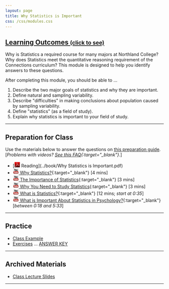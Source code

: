 ```yaml
---
layout: page
title: Why Statistics is Important
css: /css/modules.css
---
```


<div class="panel-group-ILOs">
  <div class="panel panel-default">
    <div class="panel-heading">
      <h2 class="panel-title">
        <a data-toggle="collapse" href="#ILOs">Learning Outcomes <small>(click to see)</small></a>
      </h2>
    </div>
    <div id="ILOs" class="panel-collapse collapse">
      <div class="panel-body">
Why is Statistics a required course for many majors at Northland College?  Why does Statistics meet the quantitative reasoning requirement of the Connections curriculum?  This module is designed to help you identify answers to these questions.

<p>After completing this module, you should be able to ...</p>

<ol>
  <li>Describe the two major goals of statistics and why they are important.</li>
  <li>Define natural and sampling variability.</li>
  <li>Describe "difficulties" in making conclusions about population caused by sampling variability.</li>
  <li>Define "statistics" (as a field of study).</li>
  <li>Explain why statistics is important to your field of study.</li>
</ol>
      </div>
    </div>
  </div>
</div>

----

## Preparation for Class

Use the materials below to answer the questions on [this preparation guide](WhyStats_Prep). [*Problems with videos? [See this FAQ](../resources/FAQ/FAQs/videos){:target="_blank"}.*]

* [![PDF](../img/pdf.png) Reading](../book/Why Statistics is Important.pdf)
* [![YouTube Link](../img/youtube.png) Why Statistics?](https://www.youtube.com/watch?v=yxXsPc0bphQ){:target="_blank"} [4 mins]
* [![YouTube Link](../img/youtube.png) The Importance of Statistics](https://www.youtube.com/watch?v=gOzlQ_EyJ0o){:target="_blank"} [3 mins]
* [![YouTube Link](../img/youtube.png) Why You Need to Study Statistics](https://www.youtube.com/watch?v=wV0Ks7aS7YI){:target="_blank"} [3 mins]
* [![YouTube Link](../img/youtube.png) What is Statistics?](https://www.youtube.com/watch?v=5YsiVJFSwGo){:target="_blank"} [12 mins; *start at 0:35*]
* [![YouTube Link](../img/youtube.png) What is Important About Statistics in Psychology?](https://www.youtube.com/watch?v=yl_yuxHFIXc){:target="_blank"} [*between 0:18 and 5:33*]

----

## Practice

* [Class Example](CEx/WhyStats_CExmpl1)
* [Exercises](CE/WhyStats_CE) ... [ANSWER KEY](CE/WhyStats_CE_Keys)

----

## Archived Materials

* [Class Lecture Slides](PPT/WhyStats_PPT.pptx)

----
